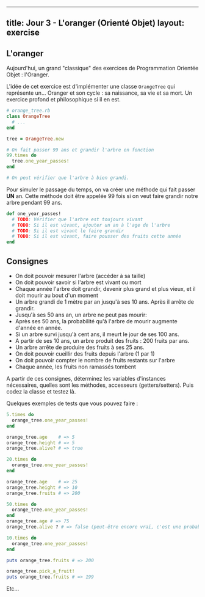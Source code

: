
---
title: Jour 3 - L'oranger (Orienté Objet)
layout: exercise
---

## L'oranger

Aujourd'hui, un grand "classique" des exercices de Programmation Orientée Objet : l'Oranger.

L'idée de cet exercice est d'implémenter une classe `OrangeTree` qui représente un... Oranger et son cycle : sa naissance, sa vie et sa mort. Un exercice profond et philosophique si il en est.

```ruby
# orange_tree.rb
class OrangeTree
  # ...
end

tree = OrangeTree.new

# On fait passer 99 ans et grandir l'arbre en fonction
99.times do 
  tree.one_year_passes!
end

# On peut vérifier que l'arbre à bien grandi.
```

Pour simuler le passage du temps, on va créer une méthode qui fait passer **UN** an. Cette méthode doit être appelée 99 fois si on veut faire grandir notre arbre pendant 99 ans.

```ruby
def one_year_passes!
  # TODO: Vérifier que l'arbre est toujours vivant
  # TODO: Si il est vivant, ajouter un an à l'age de l'arbre
  # TODO: Si il est vivant le faire grandir
  # TODO: Si il est vivant, faire pousser des fruits cette année
end
```

## Consignes

- On doit pouvoir mesurer l'arbre (accéder à sa taille)
- On doit pouvoir savoir si l'arbre est vivant ou mort 
- Chaque année l'arbre doit grandir, devenir plus grand et plus vieux, et il doit mourir au bout d'un moment
- Un arbre grandi de 1 mètre par an jusqu'à ses 10 ans. Après il arrête de grandir.
- Jusqu'à ses 50 ans an, un arbre ne peut pas mourir:
- Après ses 50 ans, la probabilité qu'à l'arbre de mourir augmente d'année en année. 
- Si un arbre survi jusqu'à cent ans, il meurt le jour de ses 100 ans.
- A partir de ses 10 ans, un arbre produit des fruits : 200 fruits par ans.
- Un arbre arrête de produire des fruits à ses 25 ans.
- On doit pouvoir cueillir des fruits depuis l'arbre (1 par 1)
- On doit pouvoir compter le nombre de fruits restants sur l'arbre 
- Chaque année, les fruits non ramassés tombent

A partir de ces consignes, déterminez les variables d'instances nécessaires, quelles sont les méthodes, accesseurs (getters/setters).
Puis codez la classe et testez là.

Quelques exemples de tests que vous pouvez faire :

```ruby
5.times do 
  orange_tree.one_year_passes!
end

orange_tree.age    # => 5
orange_tree.height # => 5
orange_tree.alive? # => true

20.times do 
  orange_tree.one_year_passes!
end

orange_tree.age    # => 25
orange_tree.height # => 10
orange_tree.fruits # => 200

50.times do 
  orange_tree.one_year_passes!
end
orange_tree.age # => 75
orange_tree.alive ? # => false (peut-être encore vrai, c'est une probabilité)
```

```ruby
10.times do
  orange_tree.one_year_passes!
end

puts orange_tree.fruits # => 200

orange_tree.pick_a_fruit!
puts orange_tree.fruits # => 199
```

Etc...
